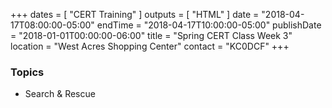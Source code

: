 +++
dates = [ "CERT Training" ]
outputs = [ "HTML" ]
date = "2018-04-17T08:00:00-05:00"
endTime = "2018-04-17T10:00:00-05:00"
publishDate = "2018-01-01T00:00:00-06:00"
title = "Spring CERT Class Week 3"
location = "West Acres Shopping Center"
contact = "KC0DCF"
+++
### Topics

* Search & Rescue

